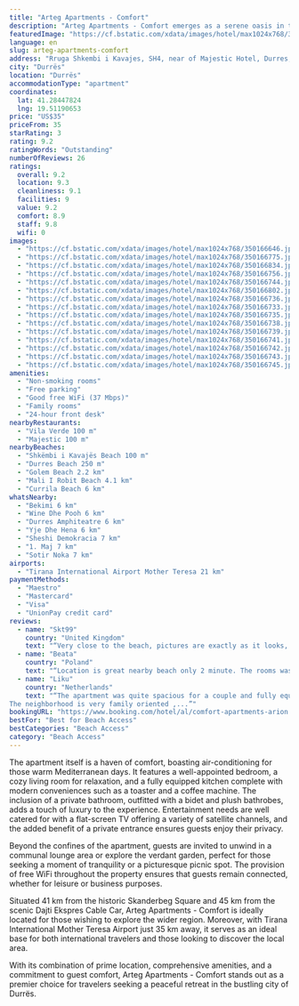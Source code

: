 ```yaml
---
title: "Arteg Apartments - Comfort"
description: "Arteg Apartments - Comfort emerges as a serene oasis in the heart of Durrës, merely a stone's throw away from the pristine Durres Beach and a short stroll from the vibrant Golem Beach."
featuredImage: "https://cf.bstatic.com/xdata/images/hotel/max1024x768/350166646.jpg?k=3db05abb7df294c45453a8ed656fbc6c03899177267f693cebbdfa59f5359065&o=&hp=1"
language: en
slug: arteg-apartments-comfort
address: "Rruga Shkembi i Kavajes, SH4, near of Majestic Hotel, Durres, 1001 Durrës, Albania"
city: "Durrës"
location: "Durrës"
accommodationType: "apartment"
coordinates:
  lat: 41.28447824
  lng: 19.51190653
price: "US$35"
priceFrom: 35
starRating: 3
rating: 9.2
ratingWords: "Outstanding"
numberOfReviews: 26
ratings:
  overall: 9.2
  location: 9.3
  cleanliness: 9.1
  facilities: 9
  value: 9.2
  comfort: 8.9
  staff: 9.8
  wifi: 0
images:
  - "https://cf.bstatic.com/xdata/images/hotel/max1024x768/350166646.jpg?k=3db05abb7df294c45453a8ed656fbc6c03899177267f693cebbdfa59f5359065&o=&hp=1"
  - "https://cf.bstatic.com/xdata/images/hotel/max1024x768/350166775.jpg?k=d79c2f8e4218a37b4218046f7499bd4fe7f9069830d5be833ea029c8c817ceb4&o=&hp=1"
  - "https://cf.bstatic.com/xdata/images/hotel/max1024x768/350166834.jpg?k=840079d72ca26112fc7b653ae510d22439fef8a23f501f04e62bcad96aa25915&o=&hp=1"
  - "https://cf.bstatic.com/xdata/images/hotel/max1024x768/350166756.jpg?k=546187befafa94641db37e2bd82e99d35dee3a93dafd500c362054e2a551f880&o=&hp=1"
  - "https://cf.bstatic.com/xdata/images/hotel/max1024x768/350166744.jpg?k=6bff6d74f8c6ccf919e01e880a7950380ad35380468ee10bc4847b12d232a9e8&o=&hp=1"
  - "https://cf.bstatic.com/xdata/images/hotel/max1024x768/350166802.jpg?k=73f92ba7d72d0c33d26e732cb722442f2284729aeafab082d4b65fa6560f588a&o=&hp=1"
  - "https://cf.bstatic.com/xdata/images/hotel/max1024x768/350166736.jpg?k=c3508c64dee7ee52f3fb56564f1a92ff61990894111064ca196a2d20bae2dab8&o=&hp=1"
  - "https://cf.bstatic.com/xdata/images/hotel/max1024x768/350166733.jpg?k=3fcc511266efadd1add8d02a4e80f74e415651770ba3a777641205e84540c2a7&o=&hp=1"
  - "https://cf.bstatic.com/xdata/images/hotel/max1024x768/350166735.jpg?k=23e8100e82081662ab1d7d02db12b554816c57256beaf9dc1b8352150b5fa244&o=&hp=1"
  - "https://cf.bstatic.com/xdata/images/hotel/max1024x768/350166738.jpg?k=5c917569c32d89b14db0bfe153421d226205fc7a17b0e9b57d3681bc04da4d64&o=&hp=1"
  - "https://cf.bstatic.com/xdata/images/hotel/max1024x768/350166739.jpg?k=fd6736c9d5257abc0e2863cff4cda6583e5014bff5305c77fe0b535f34f2052d&o=&hp=1"
  - "https://cf.bstatic.com/xdata/images/hotel/max1024x768/350166741.jpg?k=703d306ba4bda3e9c75c3ff7f8dbccda74945d803fa631f2ede31c4984d1888c&o=&hp=1"
  - "https://cf.bstatic.com/xdata/images/hotel/max1024x768/350166742.jpg?k=6d0d380508ebe6b01ba8510b1530905617f3cc5b962820a0d89a29548ffa3ab5&o=&hp=1"
  - "https://cf.bstatic.com/xdata/images/hotel/max1024x768/350166743.jpg?k=8cd41340698eac2f6f212198dcbf985d8932394b87b9f67f641d1e2cc4e6ffa4&o=&hp=1"
  - "https://cf.bstatic.com/xdata/images/hotel/max1024x768/350166745.jpg?k=a3cac793e8b6f30b8581d687961b6a64b87e400116d33bcbd74b5fd17b12e076&o=&hp=1"
amenities:
  - "Non-smoking rooms"
  - "Free parking"
  - "Good free WiFi (37 Mbps)"
  - "Family rooms"
  - "24-hour front desk"
nearbyRestaurants:
  - "Vila Verde 100 m"
  - "Majestic 100 m"
nearbyBeaches:
  - "Shkëmbi i Kavajës Beach 100 m"
  - "Durres Beach 250 m"
  - "Golem Beach 2.2 km"
  - "Mali I Robit Beach 4.1 km"
  - "Currila Beach 6 km"
whatsNearby:
  - "Bekimi 6 km"
  - "Wine Dhe Pooh 6 km"
  - "Durres Amphiteatre 6 km"
  - "Yje Dhe Hena 6 km"
  - "Sheshi Demokracia 7 km"
  - "1. Maj 7 km"
  - "Sotir Noka 7 km"
airports:
  - "Tirana International Airport Mother Teresa 21 km"
paymentMethods:
  - "Maestro"
  - "Mastercard"
  - "Visa"
  - "UnionPay credit card"
reviews:
  - name: "Skt99"
    country: "United Kingdom"
    text: "“Very close to the beach, pictures are exactly as it looks, very comfy bed. Host waited for us at nearby hotel to show us the place, we were an hour late and are grateful that he still waited for us! Thanks :)”"
  - name: "Beata"
    country: "Poland"
    text: "“Location is great nearby beach only 2 minute. The rooms was very clean. Ervin is very friendly and professional.”"
  - name: "Liku"
    country: "Netherlands"
    text: "“The apartment was quite spacious for a couple and fully equipped for long stays. Crispy white sheets and cleanliness 10/10 ,wich is always the top reason we would rebook an apartment. Wifi was fast too.
The neighborhood is very family oriented ,...”"
bookingURL: "https://www.booking.com/hotel/al/comfort-apartments-arion.en-gb.html?aid=8035640"
bestFor: "Best for Beach Access"
bestCategories: "Beach Access"
category: "Beach Access"
---
```


The apartment itself is a haven of comfort, boasting air-conditioning for those warm Mediterranean days. It features a well-appointed bedroom, a cozy living room for relaxation, and a fully equipped kitchen complete with modern conveniences such as a toaster and a coffee machine. The inclusion of a private bathroom, outfitted with a bidet and plush bathrobes, adds a touch of luxury to the experience. Entertainment needs are well catered for with a flat-screen TV offering a variety of satellite channels, and the added benefit of a private entrance ensures guests enjoy their privacy.

Beyond the confines of the apartment, guests are invited to unwind in a communal lounge area or explore the verdant garden, perfect for those seeking a moment of tranquility or a picturesque picnic spot. The provision of free WiFi throughout the property ensures that guests remain connected, whether for leisure or business purposes.

Situated 41 km from the historic Skanderbeg Square and 45 km from the scenic Dajti Ekspres Cable Car, Arteg Apartments - Comfort is ideally located for those wishing to explore the wider region. Moreover, with Tirana International Mother Teresa Airport just 35 km away, it serves as an ideal base for both international travelers and those looking to discover the local area.

With its combination of prime location, comprehensive amenities, and a commitment to guest comfort, Arteg Apartments - Comfort stands out as a premier choice for travelers seeking a peaceful retreat in the bustling city of Durrës.
